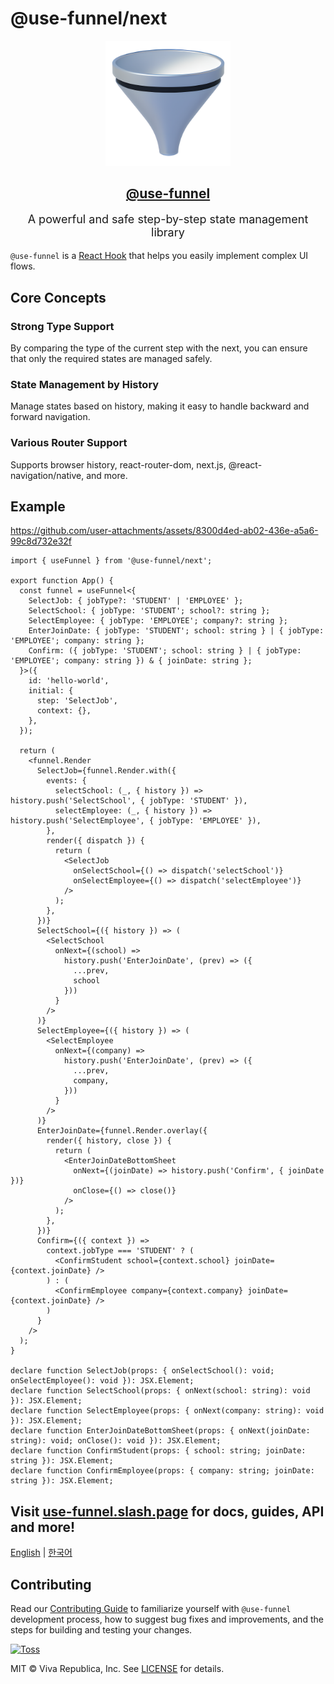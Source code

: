 # @use-funnel/next

<div align="center">
  <a href="https://use-funnel.slash.page" title="@use-funnel - A powerful and safe step-by-step state management library">
    <img src="../../docs/public/logo.png" width="200" />
    <h2 align="center">@use-funnel</h2>
  </a>
  <p style="font-size:18px;">A powerful and safe step-by-step state management library</p>
</div>

`@use-funnel` is a [React Hook](https://react.dev/reference/rules/rules-of-hooks) that helps you easily implement complex UI flows.

## Core Concepts

### Strong Type Support

By comparing the type of the current step with the next, you can ensure that only the required states are managed safely.

### State Management by History

Manage states based on history, making it easy to handle backward and forward navigation.

### Various Router Support

Supports browser history, react-router-dom, next.js, @react-navigation/native, and more.

## Example


https://github.com/user-attachments/assets/8300d4ed-ab02-436e-a5a6-99c8d732e32f


```tsx
import { useFunnel } from '@use-funnel/next';

export function App() {
  const funnel = useFunnel<{
    SelectJob: { jobType?: 'STUDENT' | 'EMPLOYEE' };
    SelectSchool: { jobType: 'STUDENT'; school?: string };
    SelectEmployee: { jobType: 'EMPLOYEE'; company?: string };
    EnterJoinDate: { jobType: 'STUDENT'; school: string } | { jobType: 'EMPLOYEE'; company: string };
    Confirm: ({ jobType: 'STUDENT'; school: string } | { jobType: 'EMPLOYEE'; company: string }) & { joinDate: string };
  }>({
    id: 'hello-world',
    initial: {
      step: 'SelectJob',
      context: {},
    },
  });

  return (
    <funnel.Render
      SelectJob={funnel.Render.with({
        events: {
          selectSchool: (_, { history }) => history.push('SelectSchool', { jobType: 'STUDENT' }),
          selectEmployee: (_, { history }) => history.push('SelectEmployee', { jobType: 'EMPLOYEE' }),
        },
        render({ dispatch }) {
          return (
            <SelectJob
              onSelectSchool={() => dispatch('selectSchool')}
              onSelectEmployee={() => dispatch('selectEmployee')}
            />
          );
        },
      })}
      SelectSchool={({ history }) => (
        <SelectSchool 
          onNext={(school) => 
            history.push('EnterJoinDate', (prev) => ({ 
              ...prev, 
              school 
            }))
          } 
        />
      )}
      SelectEmployee={({ history }) => (
        <SelectEmployee
          onNext={(company) =>
            history.push('EnterJoinDate', (prev) => ({
              ...prev,
              company,
            }))
          }
        />
      )}
      EnterJoinDate={funnel.Render.overlay({
        render({ history, close }) {
          return (
            <EnterJoinDateBottomSheet
              onNext={(joinDate) => history.push('Confirm', { joinDate })}
              onClose={() => close()}
            />
          );
        },
      })}
      Confirm={({ context }) =>
        context.jobType === 'STUDENT' ? (
          <ConfirmStudent school={context.school} joinDate={context.joinDate} />
        ) : (
          <ConfirmEmployee company={context.company} joinDate={context.joinDate} />
        )
      }
    />
  );
}

declare function SelectJob(props: { onSelectSchool(): void; onSelectEmployee(): void }): JSX.Element;
declare function SelectSchool(props: { onNext(school: string): void }): JSX.Element;
declare function SelectEmployee(props: { onNext(company: string): void }): JSX.Element;
declare function EnterJoinDateBottomSheet(props: { onNext(joinDate: string): void; onClose(): void }): JSX.Element;
declare function ConfirmStudent(props: { school: string; joinDate: string }): JSX.Element;
declare function ConfirmEmployee(props: { company: string; joinDate: string }): JSX.Element;
```

## Visit [use-funnel.slash.page](https://use-funnel.slash.page) for docs, guides, API and more!

[English](https://use-funnel.slash.page/en) | [한국어](https://use-funnel.slash.page/ko)

## Contributing

Read our [Contributing Guide](./CONTRIBUTING.md) to familiarize yourself with `@use-funnel` development process, how to suggest bug fixes and improvements, and the steps for building and testing your changes.

<a title="Toss" href="https://toss.im">
  <picture>
    <source media="(prefers-color-scheme: dark)" srcset="https://static.toss.im/logos/png/4x/logo-toss-reverse.png">
    <img alt="Toss" src="https://static.toss.im/logos/png/4x/logo-toss.png" width="100">
  </picture>
</a>

MIT © Viva Republica, Inc. See [LICENSE](./LICENSE) for details.
